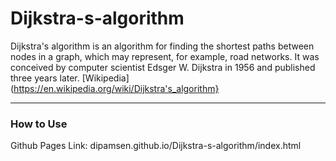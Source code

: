 # Dijkstra-s-algorithm
Dijkstra's algorithm is an algorithm for finding the shortest paths between nodes in a graph, which may represent, for example, road networks. It was conceived by computer scientist Edsger W. Dijkstra in 1956 and published three years later. [Wikipedia](https://en.wikipedia.org/wiki/Dijkstra's_algorithm}
_____
### How to Use

Github Pages Link: dipamsen.github.io/Dijkstra-s-algorithm/index.html
